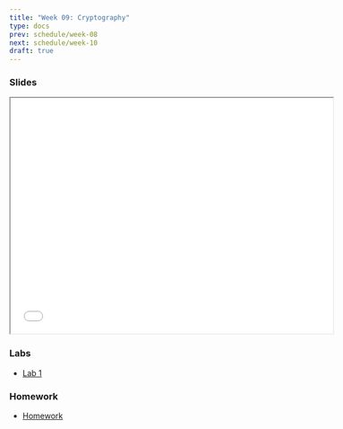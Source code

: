 ```yaml
---
title: "Week 09: Cryptography"
type: docs
prev: schedule/week-08
next: schedule/week-10
draft: true
---
```


### Slides

<iframe src="/404.html" width="576" height="420"></iframe>

### Labs

- [Lab 1](lab-1/)

### Homework

- [Homework](hw/)
